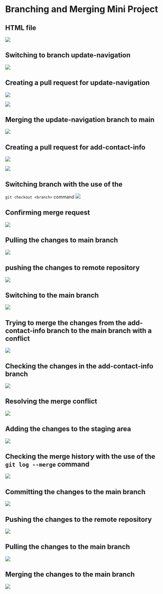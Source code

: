 # Branching and Merging Mini Project

## HTML file
![](./img/9.png)

## Switching to branch update-navigation
![](./img/01.png)

## Creating a pull request for update-navigation
![](./img/02.png)

![](./img/03.png)

## Merging the update-navigation branch to main
![](./img/04.png)

## Creating a pull request for add-contact-info
![](./img/05.png)

![](./img/06.png)

## Switching branch with the use of the 
`git checkout <branch>`
command
![](./img/07.png)

## Confirming merge request
![](./img/08.png)

## Pulling the changes to main branch
![](./img/11.png)

## pushing the changes to remote repository
![](./img/12.png)

## Switching to the main branch
![](./img/14.png)

## Trying to merge the changes from the add-contact-info branch to the main branch with a conflict
![](./img/16.png)

## Checking the changes in the add-contact-info branch
![](./img/17.png)

## Resolving the merge conflict
![](./img/18.png)

## Adding the changes to the staging area
![](./img/19.png)

## Checking the merge history with the use of the `git log --merge` command
![](./img/20.png)

## Committing the changes to the main branch
![](./img/22.png)

## Pushing the changes to the remote repository
![](./img/21.png)

## Pulling the changes to the main branch
![](./img/13.png)

## Merging the changes to the main branch
![](./img/15.png)
